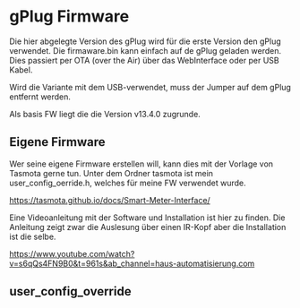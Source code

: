 # gPlug Firmware

Die hier abgelegte Version des gPlug wird für die erste Version den gPlug verwendet. 
Die firmaware.bin kann einfach auf de gPlug geladen werden. Dies passiert per OTA (over the Air) über das WebInterface oder per USB Kabel. 

Wird die Variante mit dem USB-verwendet, muss der Jumper auf dem gPlug entfernt werden. 

Als basis FW liegt die die Version v13.4.0 zugrunde. 

## Eigene Firmware 
Wer seine eigene Firmware erstellen will, kann dies mit der Vorlage von Tasmota gerne tun. 
Unter dem Ordner tasmota ist mein user_config_oerride.h, welches für meine FW verwendet wurde. 

https://tasmota.github.io/docs/Smart-Meter-Interface/

Eine Videoanleitung mit der Software und Installation ist hier zu finden. Die Anleitung zeigt zwar die Auslesung über einen IR-Kopf aber die Installation ist die selbe. 

https://www.youtube.com/watch?v=s6qQs4FN9B0&t=961s&ab_channel=haus-automatisierung.com

## user_config_override


